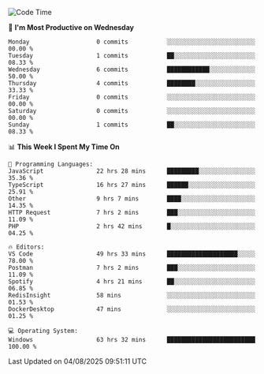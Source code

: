 <!--START_SECTION:waka-->
![Code Time](http://img.shields.io/badge/Code%20Time-5%2C475%20hrs%2049%20mins-blue)

📅 **I'm Most Productive on Wednesday** 

```text
Monday                   0 commits           ░░░░░░░░░░░░░░░░░░░░░░░░░   00.00 % 
Tuesday                  1 commits           ██░░░░░░░░░░░░░░░░░░░░░░░   08.33 % 
Wednesday                6 commits           ████████████░░░░░░░░░░░░░   50.00 % 
Thursday                 4 commits           ████████░░░░░░░░░░░░░░░░░   33.33 % 
Friday                   0 commits           ░░░░░░░░░░░░░░░░░░░░░░░░░   00.00 % 
Saturday                 0 commits           ░░░░░░░░░░░░░░░░░░░░░░░░░   00.00 % 
Sunday                   1 commits           ██░░░░░░░░░░░░░░░░░░░░░░░   08.33 % 
```


📊 **This Week I Spent My Time On** 

```text
💬 Programming Languages: 
JavaScript               22 hrs 28 mins      █████████░░░░░░░░░░░░░░░░   35.36 % 
TypeScript               16 hrs 27 mins      ██████░░░░░░░░░░░░░░░░░░░   25.91 % 
Other                    9 hrs 7 mins        ████░░░░░░░░░░░░░░░░░░░░░   14.35 % 
HTTP Request             7 hrs 2 mins        ███░░░░░░░░░░░░░░░░░░░░░░   11.09 % 
PHP                      2 hrs 42 mins       █░░░░░░░░░░░░░░░░░░░░░░░░   04.25 % 

🔥 Editors: 
VS Code                  49 hrs 33 mins      ████████████████████░░░░░   78.00 % 
Postman                  7 hrs 2 mins        ███░░░░░░░░░░░░░░░░░░░░░░   11.09 % 
Spotify                  4 hrs 21 mins       ██░░░░░░░░░░░░░░░░░░░░░░░   06.85 % 
RedisInsight             58 mins             ░░░░░░░░░░░░░░░░░░░░░░░░░   01.53 % 
DockerDesktop            47 mins             ░░░░░░░░░░░░░░░░░░░░░░░░░   01.25 % 

💻 Operating System: 
Windows                  63 hrs 32 mins      █████████████████████████   100.00 % 
```


 Last Updated on 04/08/2025 09:51:11 UTC
<!--END_SECTION:waka-->

